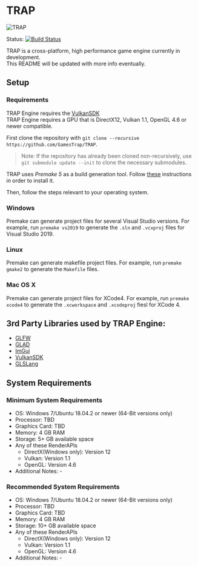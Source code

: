 # TRAP

![TRAP](Branding/TRAP.gif?raw=true "TRAP")

Status: [![Build Status](https://travis-ci.com/GamesTrap/TRAP.svg?branch=master)](https://travis-ci.com/GamesTrap/TRAP)

TRAP is a cross-platform, high performance game engine currently in development.   
This README will be updated with more info eventually.

## Setup

### Requirements

TRAP Engine requires the [VulkanSDK](https://vulkan.lunarg.com/sdk/home)  
TRAP Engine requires a GPU that is DirectX12, Vulkan 1.1, OpenGL 4.6 or newer compatible.
  
First clone the repository with `git clone --recursive https://github.com/GamesTrap/TRAP`.

> Note: If the repository has already been cloned non-recursively, use `git submodule update --init` to clone the necessary submodules.

TRAP uses _Premake 5_ as a build generation tool. Follow [these](https://premake.github.io/download.html) instructions in order to install it.

Then, follow the steps relevant to your operating system.

### Windows

Premake can generate project files for several Visual Studio versions.
For example, run `premake vs2019` to generate the `.sln` and `.vcxproj` files for Visual Studio 2019.

### Linux

Premake can generate makefile project files.
For example, run `premake gmake2` to generate the `Makefile` files.

### Mac OS X

Premake can generate project files for XCode4.
For example, run `premake xcode4` to generate the `.xcworkspace` and `.xcodeproj` fiesl for XCode 4.

## 3rd Party Libraries used by TRAP Engine:
- [GLFW](https://github.com/GamesTrap/glfw)
- [GLAD](https://glad.dav1d.de/)
- [ImGui](https://github.com/GamesTrap/imgui)
- [VulkanSDK](https://vulkan.lunarg.com/sdk/home)
- [GLSLang](https://github.com/KhronosGroup/glslang)

## System Requirements

### Minimum System Requirements
- OS: Windows 7/Ubuntu 18.04.2 or newer (64-Bit versions only) <!--Test on Mac 10.15-->
- Processor: TBD
- Graphics Card: TBD
- Memory: 4 GB RAM
- Storage: 5+ GB available space
- Any of these RenderAPIs
  - DirectX(Windows only): Version 12
  - Vulkan: Version 1.1
  - OpenGL: Version 4.6
- Additional Notes: -

### Recommended System Requirements
- OS: Windows 7/Ubuntu 18.04.2 or newer (64-Bit versions only) <!--Test on Mac 10.15-->
- Processor: TBD
- Graphics Card: TBD
- Memory: 4 GB RAM
- Storage: 10+ GB available space
- Any of these RenderAPIs
  - DirectX(Windows only): Version 12
  - Vulkan: Version 1.1
  - OpenGL: Version 4.6
- Additional Notes: -
